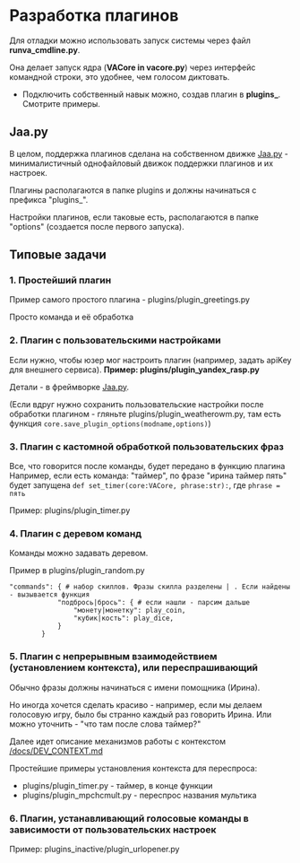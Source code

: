 # Разработка плагинов

Для отладки можно использовать запуск системы через файл **runva_cmdline.py**. 

Она делает запуск ядра (**VACore in vacore.py**) через интерфейс командной строки, это удобнее, чем голосом диктовать.

* Подключить собственный навык можно, создав плагин в **plugins_**. Смотрите примеры.

## Jaa.py

В целом, поддержка плагинов сделана на собственном движке [Jaa.py](https://github.com/janvarev/jaapy) - минималистичный однофайловый движок поддержки плагинов и их настроек.

Плагины располагаются в папке plugins и должны начинаться с префикса "plugins_".

Настройки плагинов, если таковые есть, располагаются в папке "options" (создается после первого запуска).

## Типовые задачи

### 1. Простейший плагин

Пример самого простого плагина - plugins/plugin_greetings.py

Просто команда и её обработка

### 2. Плагин с пользовательскими настройками

Если нужно, чтобы юзер мог настроить плагин (например, задать apiKey для внешнего сервиса).
**Пример: plugins/plugin_yandex_rasp.py**

Детали - в фреймворке [Jaa.py](https://github.com/janvarev/jaapy).

(Если вдруг нужно сохранить пользовательские настройки после обработки плагином - гляньте plugins/plugin_weatherowm.py, там есть функция `core.save_plugin_options(modname,options)`) 

### 3. Плагин с кастомной обработкой пользовательских фраз

Все, что говорится после команды, будет передано в функцию плагина
Например, если есть команда: "таймер", по фразе "ирина таймер пять" будет 
запущена `def set_timer(core:VACore, phrase:str):`, где `phrase = пять`

Пример: plugins/plugin_timer.py

### 4. Плагин с деревом команд

Команды можно задавать деревом.

Пример в plugins/plugin_random.py

```
"commands": { # набор скиллов. Фразы скилла разделены | . Если найдены - вызывается функция
            "подбрось|брось": { # если нашли - парсим дальше
                "монету|монетку": play_coin,
                "кубик|кость": play_dice,
            }
        }
```

### 5. Плагин с непрерывным взаимодействием (установлением контекста), или переспрашивающий

Обычно фразы должны начинаться с имени помощника (Ирина).

Но иногда хочется сделать красиво - например, если мы делаем голосовую игру, 
было бы странно каждый раз говорить Ирина. Или можно уточнить - "что там после слова таймер?"

Далее идет описание механизмов работы с контекстом [/docs/DEV_CONTEXT.md](/_orig/docsg/docs/DEV_CONTEXT.md)

Простейшие примеры установления контекста для переспроса:
- plugins/plugin_timer.py - таймер, в конце функции
- plugins/plugin_mpchcmult.py - переспрос названия мультика

### 6. Плагин, устанавливающий голосовые команды в зависимости от пользовательских настроек

Пример: plugins_inactive/plugin_urlopener.py